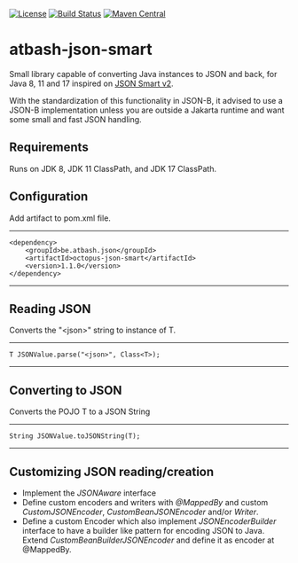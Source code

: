 [![License](https://img.shields.io/:license-Apache2-blue.svg)](http://www.apache.org/licenses/LICENSE-2.0)
[![Build Status](https://travis-ci.org/atbashEE/atbash-json-smart.svg?branch=master)](https://github.com/atbashEE/atbash-json-smart)
[![Maven Central](https://maven-badges.herokuapp.com/maven-central/be.atbash.json/octopus-json-smart/badge.svg)](https://maven-badges.herokuapp.com/maven-central/be.atbash.json/octopus-json-smart)

# atbash-json-smart

Small library capable of converting Java instances to JSON and back, for Java 8, 11 and 17 inspired on [JSON Smart v2](https://github.com/netplex/json-smart-v2).

With the standardization of this functionality in JSON-B, it advised to use a JSON-B implementation unless you are outside a Jakarta runtime and want some small and fast JSON handling.

## Requirements

Runs on JDK 8, JDK 11 ClassPath, and JDK 17 ClassPath.

## Configuration

Add artifact to pom.xml file.

----
    <dependency>
        <groupId>be.atbash.json</groupId>
        <artifactId>octopus-json-smart</artifactId>
        <version>1.1.0</version>
    </dependency>
----


## Reading JSON

Converts the "\<json>" string to instance of T.

----
    T JSONValue.parse("<json>", Class<T>);
----

## Converting to JSON

Converts the POJO T to a JSON String

----
    String JSONValue.toJSONString(T);
----

## Customizing JSON reading/creation

* Implement the _JSONAware_ interface
* Define custom encoders and writers with _@MappedBy_ and custom _CustomJSONEncoder_, _CustomBeanJSONEncoder_ and/or _Writer_.
* Define a custom Encoder which also implement _JSONEncoderBuilder_ interface to have a builder like pattern for encoding JSON to Java.  
  Extend _CustomBeanBuilderJSONEncoder_ and define it as encoder at @MappedBy.  
